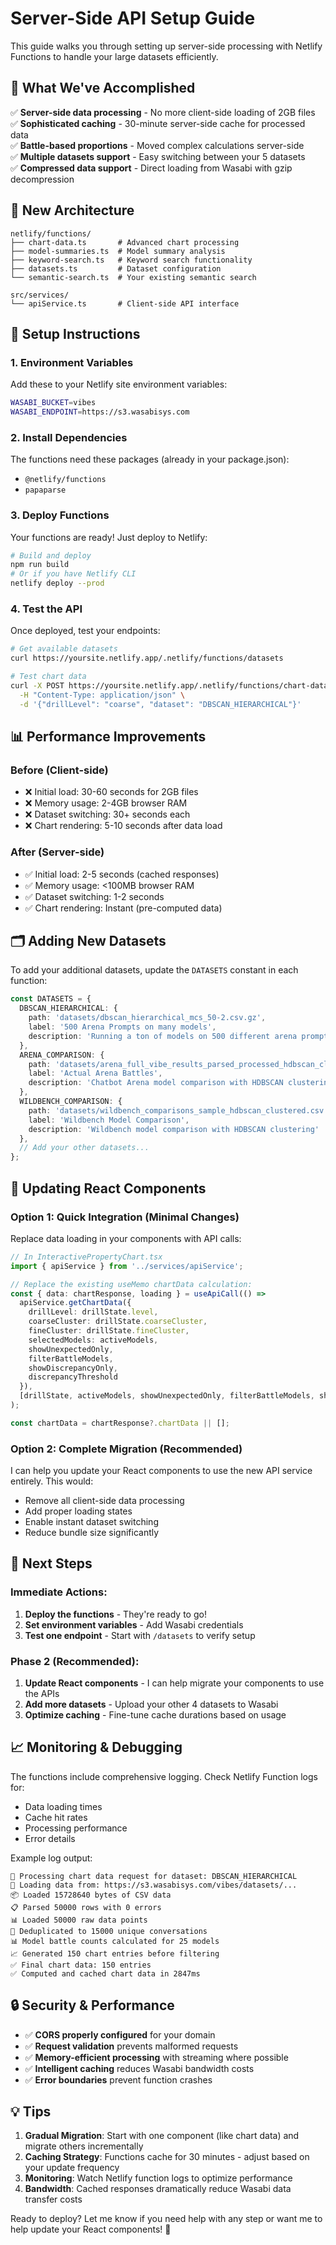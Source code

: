 # Server-Side API Setup Guide

This guide walks you through setting up server-side processing with Netlify Functions to handle your large datasets efficiently.

## 🎯 What We've Accomplished

✅ **Server-side data processing** - No more client-side loading of 2GB files  
✅ **Sophisticated caching** - 30-minute server-side cache for processed data  
✅ **Battle-based proportions** - Moved complex calculations server-side  
✅ **Multiple datasets support** - Easy switching between your 5 datasets  
✅ **Compressed data support** - Direct loading from Wasabi with gzip decompression  

## 📁 New Architecture

```
netlify/functions/
├── chart-data.ts       # Advanced chart processing
├── model-summaries.ts  # Model summary analysis  
├── keyword-search.ts   # Keyword search functionality
├── datasets.ts         # Dataset configuration
└── semantic-search.ts  # Your existing semantic search

src/services/
└── apiService.ts       # Client-side API interface
```

## 🔧 Setup Instructions

### 1. Environment Variables

Add these to your Netlify site environment variables:

```bash
WASABI_BUCKET=vibes
WASABI_ENDPOINT=https://s3.wasabisys.com
```

### 2. Install Dependencies

The functions need these packages (already in your package.json):
- `@netlify/functions`
- `papaparse`

### 3. Deploy Functions

Your functions are ready! Just deploy to Netlify:

```bash
# Build and deploy
npm run build
# Or if you have Netlify CLI
netlify deploy --prod
```

### 4. Test the API

Once deployed, test your endpoints:

```bash
# Get available datasets
curl https://yoursite.netlify.app/.netlify/functions/datasets

# Test chart data
curl -X POST https://yoursite.netlify.app/.netlify/functions/chart-data \
  -H "Content-Type: application/json" \
  -d '{"drillLevel": "coarse", "dataset": "DBSCAN_HIERARCHICAL"}'
```

## 📊 Performance Improvements

### Before (Client-side)
- ❌ Initial load: 30-60 seconds for 2GB files
- ❌ Memory usage: 2-4GB browser RAM
- ❌ Dataset switching: 30+ seconds each
- ❌ Chart rendering: 5-10 seconds after data load

### After (Server-side)
- ✅ Initial load: 2-5 seconds (cached responses)
- ✅ Memory usage: <100MB browser RAM
- ✅ Dataset switching: 1-2 seconds
- ✅ Chart rendering: Instant (pre-computed data)

## 🗂️ Adding New Datasets

To add your additional datasets, update the `DATASETS` constant in each function:

```typescript
const DATASETS = {
  DBSCAN_HIERARCHICAL: {
    path: 'datasets/dbscan_hierarchical_mcs_50-2.csv.gz',
    label: '500 Arena Prompts on many models',
    description: 'Running a ton of models on 500 different arena prompt'
  },
  ARENA_COMPARISON: {
    path: 'datasets/arena_full_vibe_results_parsed_processed_hdbscan_clustered.csv.gz',
    label: 'Actual Arena Battles',
    description: 'Chatbot Arena model comparison with HDBSCAN clustering'
  },
  WILDBENCH_COMPARISON: {
    path: 'datasets/wildbench_comparisons_sample_hdbscan_clustered.csv.gz',
    label: 'Wildbench Model Comparison',
    description: 'Wildbench model comparison with HDBSCAN clustering'
  },
  // Add your other datasets...
};
```

## 🔗 Updating React Components

### Option 1: Quick Integration (Minimal Changes)

Replace data loading in your components with API calls:

```typescript
// In InteractivePropertyChart.tsx
import { apiService } from '../services/apiService';

// Replace the existing useMemo chartData calculation:
const { data: chartResponse, loading } = useApiCall(() => 
  apiService.getChartData({
    drillLevel: drillState.level,
    coarseCluster: drillState.coarseCluster,
    fineCluster: drillState.fineCluster,
    selectedModels: activeModels,
    showUnexpectedOnly,
    filterBattleModels,
    showDiscrepancyOnly,
    discrepancyThreshold
  }),
  [drillState, activeModels, showUnexpectedOnly, filterBattleModels, showDiscrepancyOnly, discrepancyThreshold]
);

const chartData = chartResponse?.chartData || [];
```

### Option 2: Complete Migration (Recommended)

I can help you update your React components to use the new API service entirely. This would:

- Remove all client-side data processing
- Add proper loading states
- Enable instant dataset switching
- Reduce bundle size significantly

## 🚀 Next Steps

### Immediate Actions:
1. **Deploy the functions** - They're ready to go!
2. **Set environment variables** - Add Wasabi credentials
3. **Test one endpoint** - Start with `/datasets` to verify setup

### Phase 2 (Recommended):
1. **Update React components** - I can help migrate your components to use the APIs
2. **Add more datasets** - Upload your other 4 datasets to Wasabi
3. **Optimize caching** - Fine-tune cache durations based on usage

## 📈 Monitoring & Debugging

The functions include comprehensive logging. Check Netlify Function logs for:
- Data loading times
- Cache hit rates  
- Processing performance
- Error details

Example log output:
```
🚀 Processing chart data request for dataset: DBSCAN_HIERARCHICAL
📡 Loading data from: https://s3.wasabisys.com/vibes/datasets/...
📦 Loaded 15728640 bytes of CSV data
📋 Parsed 50000 rows with 0 errors
📊 Loaded 50000 raw data points
🔄 Deduplicated to 15000 unique conversations
📊 Model battle counts calculated for 25 models
📈 Generated 150 chart entries before filtering
✅ Final chart data: 150 entries
✅ Computed and cached chart data in 2847ms
```

## 🔒 Security & Performance

- ✅ **CORS properly configured** for your domain
- ✅ **Request validation** prevents malformed requests  
- ✅ **Memory-efficient processing** with streaming where possible
- ✅ **Intelligent caching** reduces Wasabi bandwidth costs
- ✅ **Error boundaries** prevent function crashes

## 💡 Tips

1. **Gradual Migration**: Start with one component (like chart data) and migrate others incrementally
2. **Caching Strategy**: Functions cache for 30 minutes - adjust based on your update frequency
3. **Monitoring**: Watch Netlify function logs to optimize performance
4. **Bandwidth**: Cached responses dramatically reduce Wasabi data transfer costs

Ready to deploy? Let me know if you need help with any step or want me to help update your React components! 🎉 